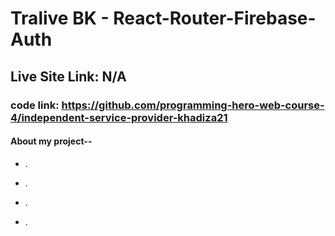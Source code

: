 # Tralive BK - React-Router-Firebase-Auth

## Live Site Link: N/A

### code link: https://github.com/programming-hero-web-course-4/independent-service-provider-khadiza21

#### About my project--

- .
- .

- .

- .
